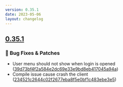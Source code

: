 ```yaml
---
version: 0.35.1
date: 2023-05-06
layout: changelog
---
```

## [0.35.1](#0.35.1)
### 🐛 Bug Fixes & Patches

- User menu should not show when login is opened ([39d73bf4f2a584e2dc69e33e9bd8eb417045a94a](https://github.com/Voxelum/x-minecraft-launcher/commit/39d73bf4f2a584e2dc69e33e9bd8eb417045a94a))
- Compile issue cause crash the client ([234521c2644c02f2677eba8f5e0bf1c483ebe3e5](https://github.com/Voxelum/x-minecraft-launcher/commit/234521c2644c02f2677eba8f5e0bf1c483ebe3e5))
